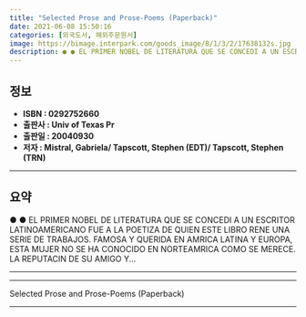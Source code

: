 ```yaml
---
title: "Selected Prose and Prose-Poems (Paperback)"
date: 2021-06-08 15:50:16
categories: [외국도서, 해외주문원서]
image: https://bimage.interpark.com/goods_image/8/1/3/2/17638132s.jpg
description: ● ● EL PRIMER NOBEL DE LITERATURA QUE SE CONCEDI A UN ESCRITOR LATINOAMERICANO FUE A LA POETIZA DE QUIEN ESTE LIBRO RENE UNA SERIE DE TRABAJOS. FAMOSA Y QUERI
---
```


## **정보**

- **ISBN : 0292752660**
- **출판사 : Univ of Texas Pr**
- **출판일 : 20040930**
- **저자 : Mistral, Gabriela/ Tapscott, Stephen (EDT)/ Tapscott, Stephen (TRN)**

------



## **요약**

●  ●  EL PRIMER NOBEL DE LITERATURA QUE SE CONCEDI A UN ESCRITOR LATINOAMERICANO FUE A LA POETIZA DE QUIEN ESTE LIBRO RENE UNA SERIE DE TRABAJOS. FAMOSA Y QUERIDA EN AMRICA LATINA Y EUROPA, ESTA MUJER NO SE HA CONOCIDO EN NORTEAMRICA COMO SE MERECE. LA REPUTACIN DE SU AMIGO Y... 

------



------


Selected Prose and Prose-Poems (Paperback) 

------


